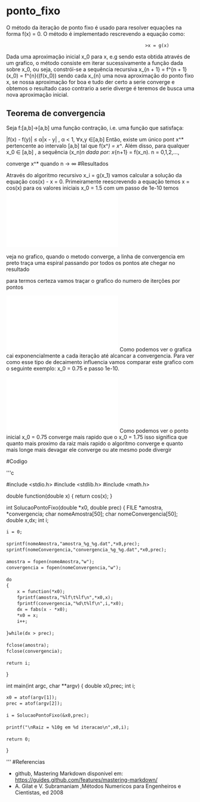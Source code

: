 # ponto_fixo

O método da iteração de ponto fixo é usado para resolver equações na forma f(x) = 0. O método é implementado rescrevendo a equação como:

                                                        >x = g(x)

Dada uma aproximação inicial x_0 para x, e.g sendo esta obtida através de um grafico, o método consiste em iterar sucessivamente a função dada sobre x_0, ou seja, constrói-se a sequência recursiva x_{n + 1} = f^{n + 1}(x_0) = f^{n}((f(x_0)) sendo cada x_{n} uma nova aproximação do ponto fixo x, se nossa aproximação for boa e tudo der certo a serie converge e obtemos o resultado caso contrario a serie diverge é teremos de busca uma nova aproximação inicial.

 ## Teorema de convergencia

Seja f:[a,b]→[a,b] uma função contração, i.e. uma função que satisfaça:

|f(x) - f(y)| ≤ α|x - y| , α < 1, ∀x,y ∈[a,b] 
Então, existe um único pont x^* pertencente ao intervalo [a,b] tal que f(x^*) = x^*. Além disso, para qualquer x_0 ∈ [a,b] , a sequência (x_n)_n dada por: x_{n+1} = f(x_n). n = 0,1,2,...,

converge x^* quando n → ∞
#Resultados

Através do algoritmo recursivo x_i = g(x_1) vamos calcular a solução da equação cos(x) - x = 0. Primeiramente reescrevendo a equação temos x = cos(x) para os valores iniciais x_0 = 1.5 com um passo de 1e-10 temos 
![iteração do ponto fixo x_{n + 1} = cos(x_n) com valor inicial x_0 = 1.5](amostra_pf.pdf)

veja no grafico, quando o metodo converge, a linha de convergencia em preto traça uma espiral passando por todos os pontos ate chegar no resultado

para termos certeza vamos traçar o grafico do numero de iterções por pontos 

![grafico da convergencia](convergencia_pf.pdf)
Como podemos ver o grafica cai exponencialmente a cada iteração até alcancar a convergencia. Para ver como esse tipo de decaimento influencia vamos comparar este grafico com o seguinte exemplo: x_0 = 0.75 e passo 1e-10.

![grafico comparativo](compConvergencia_pf.pdf)
Como podemos ver o ponto inicial x_0 = 0.75 converge mais rapido que o x_0 = 1.75 isso significa que quanto mais proximo da raiz mais rapido o algoritmo converge e quanto mais longe mais devagar ele converge ou ate mesmo pode divergir


#Codigo

'''c

#include <stdio.h>
#include <stdlib.h>
#include <math.h>

double function(double x)
{
    return cos(x);
}

int SolucaoPontoFixo(double *x0, double prec)
{
    FILE *amostra, *convergencia;
    char nomeAmostra[50];
    char nomeConvergencia[50];
    double x,dx;
    int i;

    i = 0;

    sprintf(nomeAmostra,"amostra_%g_%g.dat",*x0,prec);
    sprintf(nomeConvergencia,"convergencia_%g_%g.dat",*x0,prec);

    amostra = fopen(nomeAmostra,"w");
    convergencia = fopen(nomeConvergencia,"w");

    do
    {
        x = function(*x0);
        fprintf(amostra,"%lf\t%lf\n",*x0,x);
        fprintf(convergencia,"%d\t%lf\n",i,*x0);
        dx = fabs(x - *x0);
        *x0 = x;
        i++;

    }while(dx > prec);

    fclose(amostra);
    fclose(convergencia);

    return i;
}

int main(int argc, char **argv)
{
    double x0,prec;
    int i;

    x0 = atof(argv[1]);
    prec = atof(argv[2]);

    i = SolucaoPontoFixo(&x0,prec);

    printf("\nRaiz = %10g em %d iteracao\n",x0,i);

    return 0;
}

'''
#Referencias

* github, Mastering Markdown disponivel em: https://guides.github.com/features/mastering-markdown/
* A. Gilat e V. Subramaniam ,Métodos Numericos para Engenheiros e Cientistas, ed 2008

